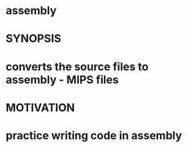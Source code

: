 # assembly

# SYNOPSIS
# converts the source files to assembly - MIPS files 

# MOTIVATION
# practice writing code in assembly
